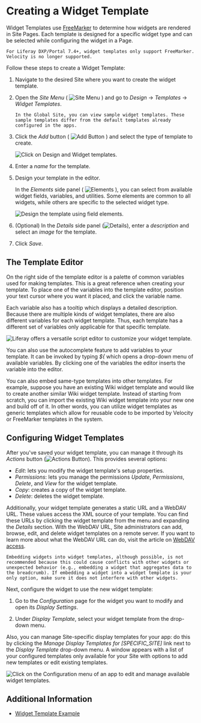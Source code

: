 # Creating a Widget Template

Widget Templates use [FreeMarker](https://freemarker.apache.org/) to determine how widgets are rendered in Site Pages. Each template is designed for a specific widget type and can be selected while configuring the widget in a Page.

```{note}
For Liferay DXP/Portal 7.4+, widget templates only support FreeMarker. Velocity is no longer supported.
```

Follow these steps to create a Widget Template:

1. Navigate to the desired Site where you want to create the widget template.

1. Open the *Site Menu* ( ![Site Menu](../../../../images/icon-product-menu.png) ) and go to *Design* &rarr; *Templates* &rarr; *Widget Templates*.

   ```{note}
   In the Global Site, you can view sample widget templates. These sample templates differ from the default templates already configured in the apps.
   ```

1. Click the *Add* button ( ![Add Button](../../../../images/icon-add.png) ) and select the type of template to create.

   ![Click on Design and Widget templates.](./creating-a-widget-template/images/01.png)

1. Enter a *name* for the template.

1. Design your template in the editor.

   In the *Elements* side panel ( ![Elements](../../../../images/icon-list-ul.png) ), you can select from available widget fields, variables, and utilities. Some elements are common to all widgets, while others are specific to the selected widget type.

   ![Design the template using field elements.](./creating-a-widget-template/images/02.png)

1. (Optional) In the *Details* side panel (![Details](../../../../images/icon-cog3.png)), enter a *description* and select an *image* for the template.

1. Click *Save*.

## The Template Editor

On the right side of the template editor is a palette of common variables used for making templates. This is a great reference when creating your template. To place one of the variables into the template editor, position your text cursor where you want it placed, and click the variable name.

Each variable also has a tooltip which displays a detailed description. Because there are multiple kinds of widget templates, there are also different variables for each widget template. Thus, each template has a different set of variables only applicable for that specific template.

![Liferay offers a versatile script editor to customize your widget template.](./creating-a-widget-template/images/03.png)

You can also use the autocomplete feature to add variables to your template. It can be invoked by typing *${* which opens a drop-down menu of available variables. By clicking one of the variables the editor inserts the variable into the editor.

You can also embed same-type templates into other templates. For example, suppose you have an existing Wiki widget template and would like to create another similar Wiki widget template. Instead of starting from scratch, you can import the existing Wiki widget template into your new one and build off of it. In other words, you can utilize widget templates as generic templates which allow for reusable code to be imported by Velocity or FreeMarker templates in the system.

## Configuring Widget Templates

After you've saved your widget template, you can manage it through its *Actions* button (![Actions Button](../../../../images/icon-actions.png)). This provides several options:

- *Edit*: lets you modify the widget template's setup properties.
- *Permissions*: lets you manage the permissions *Update*, *Permissions*, *Delete*, and *View* for the widget template.
- *Copy*: creates a copy of the widget template.
- *Delete*: deletes the widget template.

Additionally, your widget template generates a static URL and a WebDAV URL. These values access the XML source of your template. You can find these URLs by clicking the widget template from the menu and expanding the *Details* section. With the WebDAV URL, Site administrators can add, browse, edit, and delete widget templates on a remote server. If you want to learn more about what the WebDAV URL can do, visit the article on [WebDAV access](../../../../content-authoring-and-management/documents-and-media/publishing-and-sharing/accessing-documents-with-webdav.md).

```{note}
Embedding widgets into widget templates, although possible, is not recommended because this could cause conflicts with other widgets or unexpected behavior (e.g., embedding a widget that aggregates data to the breadcrumb). If embedding a widget into a widget template is your only option, make sure it does not interfere with other widgets.
```

Next, configure the widget to use the new widget template:

1. Go to the *Configuration* page for the widget you want to modify and open its *Display Settings*.

1. Under *Display Template*, select your widget template from the drop-down menu.

Also, you can manage Site-specific display templates for your app: do this by  clicking the *Manage Display Templates for [SPECIFIC_SITE]* link next to the *Display Template* drop-down menu. A window appears with a list of your configured templates only available for your Site with options to add new templates or edit existing templates.

![Click on the *Configuration* menu of an app to edit and manage available widget templates.](./creating-a-widget-template/images/04.png)

## Additional Information

- [Widget Template Example](./using-a-widget-template-example.md)